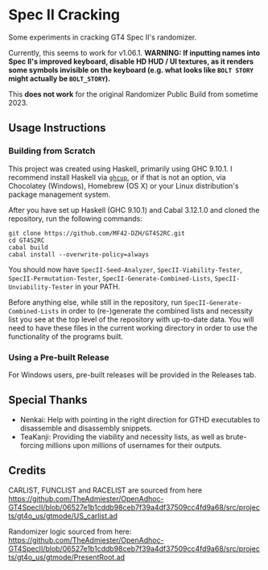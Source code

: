 # Spec II Cracking

Some experiments in cracking GT4 Spec II's randomizer.

Currently, this seems to work for v1.06.1. **WARNING: If inputting names into Spec II's improved keyboard, disable HD HUD / UI textures, as it renders some symbols invisible on the keyboard (e.g. what looks like `BOLT STORY` might actually be `BOLT_STORY`).**

This **does not work** for the original Randomizer Public Build from sometime 2023.

## Usage Instructions

### Building from Scratch

This project was created using Haskell, primarily using GHC 9.10.1.
I recommend install Haskell via [`ghcup`](https://www.haskell.org/ghcup/), or if that is not an option, via Chocolatey (Windows), Homebrew (OS X) or your Linux distribution's package management system.

After you have set up Haskell (GHC 9.10.1) and Cabal 3.12.1.0 and cloned the repository, run the following commands:

```
git clone https://github.com/MF42-DZH/GT4S2RC.git
cd GT4S2RC
cabal build
cabal install --overwrite-policy=always
```

You should now have `SpecII-Seed-Analyzer`, `SpecII-Viability-Tester`, `SpecII-Permutation-Tester`, `SpecII-Generate-Combined-Lists`, `SpecII-Unviability-Tester` in your PATH.

Before anything else, while still in the repository, run `SpecII-Generate-Combined-Lists` in order to (re-)generate the combined lists and necessity list you see at the top level of the repository with up-to-date data.
You will need to have these files in the current working directory in order to use the functionality of the programs built.

### Using a Pre-built Release

For Windows users, pre-built releases will be provided in the Releases tab.

## Special Thanks

- Nenkai: Help with pointing in the right direction for GTHD executables to disassemble and disassembly snippets.
- TeaKanji: Providing the viability and necessity lists, as well as brute-forcing millions upon millions of usernames for their outputs.

## Credits

CARLIST, FUNCLIST and RACELIST are sourced from here https://github.com/TheAdmiester/OpenAdhoc-GT4SpecII/blob/06527e1b1cddb98ceb7f39a4df37509cc4fd9a68/src/projects/gt4o_us/gtmode/US_carlist.ad

Randomizer logic sourced from here: https://github.com/TheAdmiester/OpenAdhoc-GT4SpecII/blob/06527e1b1cddb98ceb7f39a4df37509cc4fd9a68/src/projects/gt4o_us/gtmode/PresentRoot.ad
